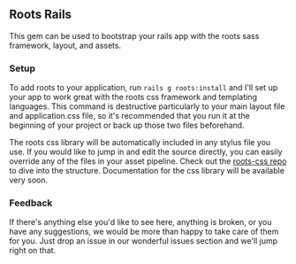 Roots Rails
-----------

This gem can be used to bootstrap your rails app with the roots sass framework, layout, and assets.

### Setup

To add roots to your application, run `rails g roots:install` and I'll set up your app to work great with the roots css framework and templating languages. This command is destructive particularly to your main layout file and application.css file, so it's recommended that you run it at the beginning of your project or back up those two files beforehand.

The roots css  library will be automatically included in any stylus file you use. If you would like to jump in and edit the source directly, you can easily override any of the files in your asset pipeline. Check out the [roots-css repo](http://github.com/jenius/roots-css) to dive into the structure. Documentation for the css library will be available very soon.

### Feedback

If there's anything else you'd like to see here, anything is broken, or you have any suggestions, we would be more than happy to take care of them for you. Just drop an issue in our wonderful issues section and we'll jump right on that.